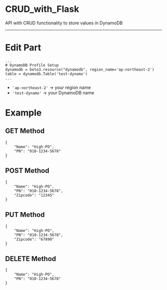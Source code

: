 # CRUD_with_Flask
API with CRUD functionality to store values ​​in DynamoDB

---

# Edit Part

```
...
# DynamoDB Profile Setup
dynamodb = boto3.resource("dynamodb", region_name='ap-northeast-2')
table = dynamodb.Table('test-dynamo')
...
```

- `'ap-northeast-2'` -> your region name
- `'test-dynamo'` -> your DynamoDB name

# Example

## GET Method

```
{
    "Name": "High-PO",
    "PN": "010-1234-5678"
}
```

## POST Method
```
{
    "Name": "High-PO",
    "PN": "010-1234-5678",
    "Zipcode": "12345"
}
```
## PUT Method
```
{
    "Name": "High-PO",
    "PN": "010-1234-5678",
    "Zipcode": "67890"
}
```
## DELETE Method
```
{
    "Name": "High-PO",
    "PN": "010-1234-5678"
}
```